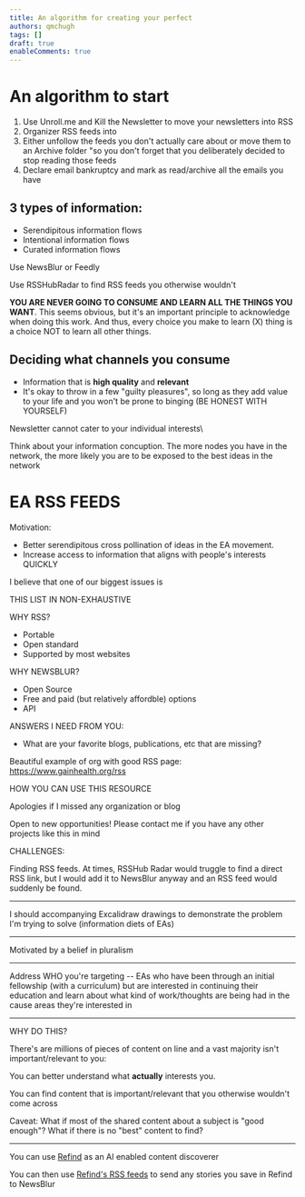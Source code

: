 ```yaml
---
title: An algorithm for creating your perfect
authors: qmchugh
tags: []
draft: true
enableComments: true
---
```


# An algorithm to start
1. Use Unroll.me and Kill the Newsletter to move your newsletters into RSS
2. Organizer RSS feeds into 
3. Either unfollow the feeds you don't actually care about or move them to an Archive folder "so you don't forget that you deliberately decided to stop reading those feeds
4. Declare email bankruptcy and mark as read/archive all the emails you have



## 3 types of information:

- Serendipitous information flows
- Intentional information flows
- Curated information flows


Use NewsBlur or Feedly

Use RSSHubRadar to find RSS feeds you otherwise wouldn't

**YOU ARE NEVER GOING TO CONSUME AND LEARN ALL THE THINGS YOU WANT**. This seems obvious, but it's an important principle to acknowledge when doing this work. And thus, every choice you make to learn (X) thing is a choice NOT to learn all other things.

## Deciding what channels you consume
- Information that is **high quality** and **relevant**
- It's okay to throw in a few "guilty pleasures", so long as they add value to your life and you won't be prone to binging (BE HONEST WITH YOURSELF)

Newsletter cannot cater to your individual interests\

Think about your information concuption. The more nodes you have in the network, the more likely you are to be exposed to the best ideas in the network 


# EA RSS FEEDS

Motivation:
- Better serendipitous cross pollination of ideas in the EA movement. 
- Increase access to information that aligns with people's interests QUICKLY


I believe that one of our biggest issues is 

THIS LIST IN NON-EXHAUSTIVE


WHY RSS?

- Portable
- Open standard
- Supported by most websites

WHY NEWSBLUR?
- Open Source
- Free and paid (but relatively affordble) options
- API


ANSWERS I NEED FROM YOU: 
- What are your favorite blogs, publications, etc that are missing?


Beautiful example of org with good RSS page:
https://www.gainhealth.org/rss

HOW YOU CAN USE THIS RESOURCE

Apologies if I missed any organization or blog

Open to new opportunities! Please contact me if you have any other projects like this in mind


CHALLENGES:

Finding RSS feeds. At times, RSSHub Radar would truggle to find a direct RSS link, but I would add it to NewsBlur anyway and an RSS feed would suddenly be found.

---

I should accompanying Excalidraw drawings to demonstrate the problem I'm trying to solve (information diets of EAs) 

---

Motivated by a belief in pluralism

---

Address WHO you're targeting -- EAs who have been through an initial fellowship (with a curriculum) but are interested in continuing their education and learn about what kind of work/thoughts are being had in the cause areas they're interested in


---

WHY DO THIS?

There's are millions of pieces of content on line and a vast majority isn't important/relevant to you:

You can better understand what **actually** interests you. 

You can find content that is important/relevant that you otherwise wouldn't come across

Caveat: What if most of the shared content about a subject is "good enough"? What if there is no "best" content to find?

---

You can use [Refind](https://refind.com/) as an AI enabled content discoverer

You can then use [Refind's RSS feeds](https://medium.com/@refind/rss-json-feeds-6ee22a255449) to send any stories you save in Refind to NewsBlur